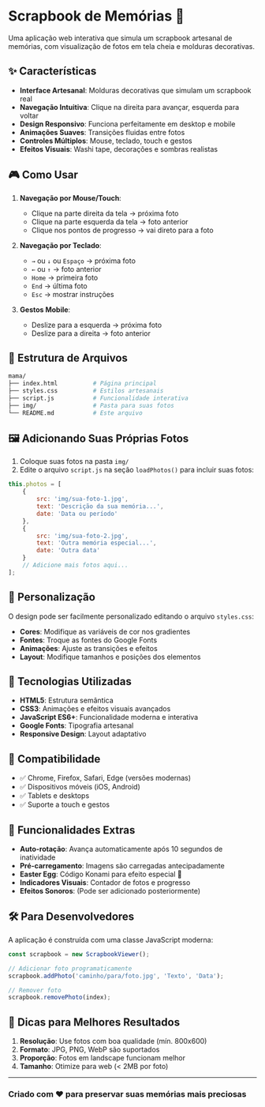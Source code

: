 # Scrapbook de Memórias 📸

Uma aplicação web interativa que simula um scrapbook artesanal de memórias, com visualização de fotos em tela cheia e molduras decorativas.

## ✨ Características

- **Interface Artesanal**: Molduras decorativas que simulam um scrapbook real
- **Navegação Intuitiva**: Clique na direita para avançar, esquerda para voltar
- **Design Responsivo**: Funciona perfeitamente em desktop e mobile
- **Animações Suaves**: Transições fluidas entre fotos
- **Controles Múltiplos**: Mouse, teclado, touch e gestos
- **Efeitos Visuais**: Washi tape, decorações e sombras realistas

## 🎮 Como Usar

1. **Navegação por Mouse/Touch**:
   - Clique na parte direita da tela → próxima foto
   - Clique na parte esquerda da tela → foto anterior
   - Clique nos pontos de progresso → vai direto para a foto

2. **Navegação por Teclado**:
   - `→` ou `↓` ou `Espaço` → próxima foto
   - `←` ou `↑` → foto anterior
   - `Home` → primeira foto
   - `End` → última foto
   - `Esc` → mostrar instruções

3. **Gestos Mobile**:
   - Deslize para a esquerda → próxima foto
   - Deslize para a direita → foto anterior

## 📁 Estrutura de Arquivos

```bash
mama/
├── index.html          # Página principal
├── styles.css          # Estilos artesanais
├── script.js           # Funcionalidade interativa
├── img/                # Pasta para suas fotos
└── README.md           # Este arquivo
```

## 🖼️ Adicionando Suas Próprias Fotos

1. Coloque suas fotos na pasta `img/`
2. Edite o arquivo `script.js` na seção `loadPhotos()` para incluir suas fotos:

```javascript
this.photos = [
    {
        src: 'img/sua-foto-1.jpg',
        text: 'Descrição da sua memória...',
        date: 'Data ou período'
    },
    {
        src: 'img/sua-foto-2.jpg',
        text: 'Outra memória especial...',
        date: 'Outra data'
    }
    // Adicione mais fotos aqui...
];
```

## 🎨 Personalização

O design pode ser facilmente personalizado editando o arquivo `styles.css`:

- **Cores**: Modifique as variáveis de cor nos gradientes
- **Fontes**: Troque as fontes do Google Fonts
- **Animações**: Ajuste as transições e efeitos
- **Layout**: Modifique tamanhos e posições dos elementos

## 🚀 Tecnologias Utilizadas

- **HTML5**: Estrutura semântica
- **CSS3**: Animações e efeitos visuais avançados
- **JavaScript ES6+**: Funcionalidade moderna e interativa
- **Google Fonts**: Tipografia artesanal
- **Responsive Design**: Layout adaptativo

## 📱 Compatibilidade

- ✅ Chrome, Firefox, Safari, Edge (versões modernas)
- ✅ Dispositivos móveis (iOS, Android)
- ✅ Tablets e desktops
- ✅ Suporte a touch e gestos

## 🎯 Funcionalidades Extras

- **Auto-rotação**: Avança automaticamente após 10 segundos de inatividade
- **Pré-carregamento**: Imagens são carregadas antecipadamente
- **Easter Egg**: Código Konami para efeito especial 🌈
- **Indicadores Visuais**: Contador de fotos e progresso
- **Efeitos Sonoros**: (Pode ser adicionado posteriormente)

## 🛠️ Para Desenvolvedores

A aplicação é construída com uma classe JavaScript moderna:

```javascript
const scrapbook = new ScrapbookViewer();

// Adicionar foto programaticamente
scrapbook.addPhoto('caminho/para/foto.jpg', 'Texto', 'Data');

// Remover foto
scrapbook.removePhoto(index);
```

## 📸 Dicas para Melhores Resultados

1. **Resolução**: Use fotos com boa qualidade (mín. 800x600)
2. **Formato**: JPG, PNG, WebP são suportados
3. **Proporção**: Fotos em landscape funcionam melhor
4. **Tamanho**: Otimize para web (< 2MB por foto)

---

### Criado com ❤️ para preservar suas memórias mais preciosas
